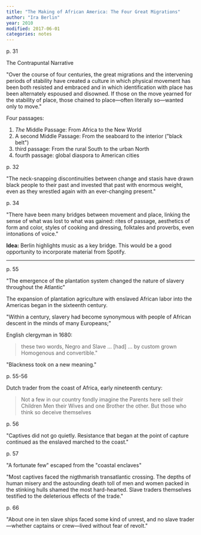 ```yaml
---
title: "The Making of African America: The Four Great Migrations"
author: "Ira Berlin"
year: 2010
modified: 2017-06-01
categories: notes
---
```


p. 31

The Contrapuntal Narrative

"Over the course of four centuries, the great migrations and the intervening periods of stability have created a culture in which physical movement has been both resisted and embraced and in which identification with place has been alternately espoused and disowned. If those on the move yearned for the stability of place, those chained to place—often literally so—wanted only to move."

Four passages:

1. *The* Middle Passage: From Africa to the New World
2. A second Middle Passage: From the seaboard to the interior ("black belt")
3. third passage: From the rural South to the urban North
4. fourth passage: global diaspora to American cities

p. 32

"The neck-snapping discontinuities between change and stasis have drawn black people to their past and invested that past with enormous weight, even as they wrestled again with an ever-changing present."

p. 34

"There have been many bridges between movement and place, linking the sense of what was lost to what was gained: rites of passage, aesthetics of form and color, styles of cooking and dressing, folktales and proverbs, even intonations of voice."

**Idea:** Berlin highlights music as a key bridge. This would be a good opportunity to incorporate material from Spotify.

---

p. 55

"The emergence of the plantation system changed the nature of slavery throughout the Atlantic"

The expansion of plantation agriculture with enslaved African labor into the Americas began in the sixteenth century.

"Within a century, slavery had become synonymous with people of African descent in the minds of many Europeans;"

English clergyman in 1680:

> these two words, Negro and Slave ... [had] ... by custom grown Homogenous and convertible."

"Blackness took on a new meaning."

p. 55-56

Dutch trader from the coast of Africa, early nineteenth century:

> Not a few in our country fondly imagine the Parents here sell their Children Men their Wives and one Brother the other. But those who think so deceive themselves

p. 56

"Captives did not go quietly. Resistance that began at the point of capture continued as the enslaved marched to the coast."

p. 57

"A fortunate few" escaped from the "coastal enclaves"

"Most captives faced the nigthmarish transatlantic crossing. The depths of human misery and the astounding death toll of men and women packed in the stinking hulls shamed the most hard-hearted. Slave traders themselves testified to the deleterious effects of the trade."

p. 66

"About one in ten slave ships faced some kind of unrest, and no slave trader—whether captains or crew—lived without fear of revolt."